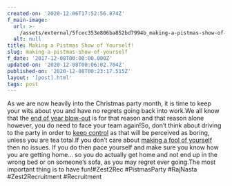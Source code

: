 ```yaml
---
created-on: '2020-12-06T17:52:56.874Z'
f_main-image:
  url: >-
    /assets/external/5fcec353e806ba852bd7994b_making-a-pistmas-show-of-yourself.jpg
  alt: null
title: Making a Pistmas Show of Yourself!
slug: making-a-pistmas-show-of-yourself
f_date: '2017-12-08T00:00:00.000Z'
updated-on: '2020-12-08T00:06:02.704Z'
published-on: '2020-12-08T00:23:17.515Z'
layout: '[post].html'
tags: post
---
```


As we are now heavily into the Christmas party month, it is time to keep your wits about you and have no regrets going back into work.We all know that the [end of year blow-out](#) is for that reason and that reason alone however, you do need to face your team again!So, don’t think about driving to the party in order to [keep control](#) as that will be perceived as boring, unless you are tea total.If you don’t care about [making a fool of yourself](#) then no issues. If you do then pace yourself and make sure you know how you are getting home… so you do actually get home and not end up in the wrong bed or on someone’s sofa, as you may regret ever going.The most important thing is to have fun!#Zest2Rec #PistmasParty #RajNasta #Zest2Recruitment #Recruitment
